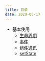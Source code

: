 ```yaml
---
title: 目录
date: 2020-05-17
---
```


* 基本使用
    * [生命周期](/docs/react/base/01.生命周期.html)
    * [事件](/docs/react/base/02.事件.html)
    * [组件通讯](/docs/react/base/03.组件通讯.html)
    * [setState](/docs/react/base/04.setState.html)
